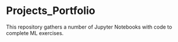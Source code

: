 # Projects_Portfolio
This repository gathers a number of Jupyter Notebooks with code to complete ML exercises. 
